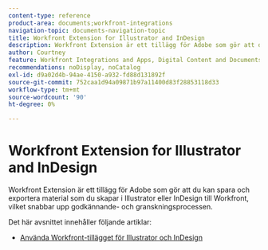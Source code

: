 ```yaml
---
content-type: reference
product-area: documents;workfront-integrations
navigation-topic: documents-navigation-topic
title: Workfront Extension for Illustrator and InDesign
description: Workfront Extension är ett tillägg för Adobe som gör att du kan spara och exportera material som du skapar i Illustrator eller InDesign till Workfront, vilket snabbar upp godkännande- och granskningsprocessen.
author: Courtney
feature: Workfront Integrations and Apps, Digital Content and Documents
recommendations: noDisplay, noCatalog
exl-id: d9a02d4b-94ae-4150-a932-fd88d131892f
source-git-commit: 752caa1d94a09871b97a11400d83f28853118d33
workflow-type: tm+mt
source-wordcount: '90'
ht-degree: 0%

---
```


# Workfront Extension for Illustrator and InDesign

<!--
>[!IMPORTANT]
>
>We are removing the Workfront extension for Illustrator and InDesign from the Creative Cloud exchange in mid-November.
-->

Workfront Extension är ett tillägg för Adobe som gör att du kan spara och exportera material som du skapar i Illustrator eller InDesign till Workfront, vilket snabbar upp godkännande- och granskningsprocessen.

Det här avsnittet innehåller följande artiklar:

* [Använda Workfront-tillägget för Illustrator och InDesign](../../documents/workfront-for-adobe-creative-cloud/use-wf-adobe-cc.md)
